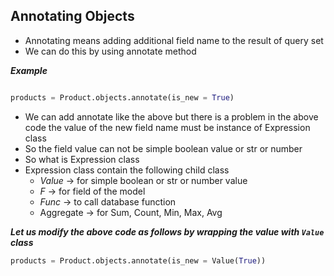 ## Annotating Objects

- Annotating means adding additional field name to the result of query set
- We can do this by using annotate method

___Example___

```python

products = Product.objects.annotate(is_new = True)

```
- We can add annotate like the above but there is a problem in the above code the value of the new field name must be instance of Expression class
- So the field value can not be simple boolean value or str or number
- So what is Expression class
- Expression class contain the following child class
    - _Value_ -> for simple boolean or str or number value
    - _F_ -> for field of the model
    - _Func_ -> to call database function
    - Aggregate -> for Sum, Count, Min, Max, Avg

___Let us modify the above code as follows by wrapping the value with `Value` class___

```python
products = Product.objects.annotate(is_new = Value(True))


